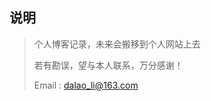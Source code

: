 <!--
 * @Description: 
 * @Version: 1.0
 * @Autor: DaLao
 * @Email: dalao_li@163.com
 * @Date: 2021-01-25 22:38:32
 * @LastEditors: DaLao
 * @LastEditTime: 2022-01-13 02:03:51
-->

## 说明

> 个人博客记录，未来会搬移到个人网站上去
>
> 若有勘误，望与本人联系，万分感谢！
>
>Email : dalao_li@163.com

